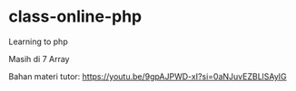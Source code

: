 # class-online-php
Learning to php

Masih di 7 Array

Bahan materi tutor: https://youtu.be/9gpAJPWD-xI?si=0aNJuvEZBLlSAyIG